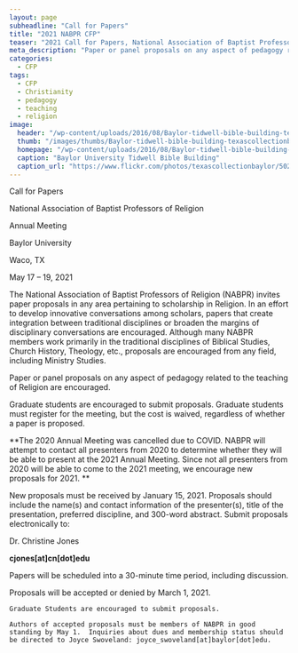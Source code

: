 ```yaml
---
layout: page
subheadline: "Call for Papers"
title: "2021 NABPR CFP"
teaser: "2021 Call for Papers, National Association of Baptist Professors of Religion,Annual Meeting, Baylor University, Waco, TX"
meta_description: "Paper or panel proposals on any aspect of pedagogy related to the teaching of Religion are encouraged."
categories:
  - CFP
tags:
  - CFP
  - Christianity
  - pedagogy
  - teaching
  - religion
image:
  header: "/wp-content/uploads/2016/08/Baylor-tidwell-bible-building-texascollectionbaylor-flickr.jpg"
  thumb: "/images/thumbs/Baylor-tidwell-bible-building-texascollectionbaylor-flickr_tn.jpg"
  homepage: "/wp-content/uploads/2016/08/Baylor-tidwell-bible-building-texascollectionbaylor-flickr.jpg"
  caption: "Baylor University Tidwell Bible Building"
  caption_url: "https://www.flickr.com/photos/texascollectionbaylor/5022007844"
---
```

Call for Papers

National Association of Baptist Professors of Religion

Annual Meeting

Baylor University

Waco, TX

May 17 – 19, 2021

The National Association of Baptist Professors of Religion (NABPR) invites paper proposals in any area pertaining to scholarship in Religion. In an effort to develop innovative conversations among scholars, papers that create integration between traditional disciplines or broaden the margins of disciplinary conversations are encouraged. Although many NABPR members work primarily in the traditional disciplines of Biblical Studies, Church History, Theology, etc., proposals are encouraged from any field, including Ministry Studies.

Paper or panel proposals on any aspect of pedagogy related to the teaching of Religion are encouraged.

Graduate students are encouraged to submit proposals. Graduate students must register for the meeting, but the cost is waived, regardless of whether a paper is proposed. 

**The 2020 Annual Meeting was cancelled due to COVID. NABPR will attempt to contact all presenters from 2020 to determine whether they will be able to present at the 2021 Annual Meeting. Since not all presenters from 2020 will be able to come to the 2021 meeting, we encourage new proposals for 2021. **

New proposals must be received by January 15, 2021\. Proposals should include the name(s) and contact information of the presenter(s), title of the presentation, preferred discipline, and 300-word abstract. Submit proposals electronically to:

Dr. Christine Jones

**cjones[at]cn[dot]edu**

Papers will be scheduled into a 30-minute time period, including discussion.

Proposals will be accepted or denied by March 1, 2021.

```
Graduate Students are encouraged to submit proposals.

Authors of accepted proposals must be members of NABPR in good standing by May 1.  Inquiries about dues and membership status should be directed to Joyce Swoveland: joyce_swoveland[at]baylor[dot]edu.
```

